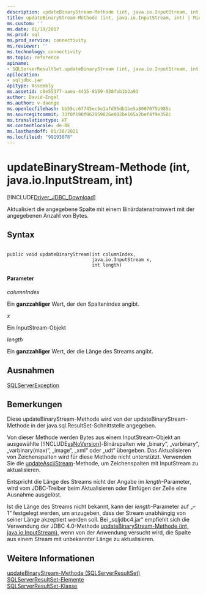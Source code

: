 ```yaml
---
description: updateBinaryStream-Methode (int, java.io.InputStream, int)
title: updateBinaryStream-Methode (int, java.io.InputStream, int) | Microsoft-Dokumentation
ms.custom: ''
ms.date: 01/19/2017
ms.prod: sql
ms.prod_service: connectivity
ms.reviewer: ''
ms.technology: connectivity
ms.topic: reference
apiname:
- SQLServerResultSet.updateBinaryStream (int, java.io.InputStream, int)
apilocation:
- sqljdbc.jar
apitype: Assembly
ms.assetid: c8e55377-aaea-4415-8159-938fab1b2a93
author: David-Engel
ms.author: v-daenge
ms.openlocfilehash: bb55cc67745ec5e1afd95db1be5a8007075b985c
ms.sourcegitcommit: 33f0f190f962059826e002be165a2bef4f9e350c
ms.translationtype: HT
ms.contentlocale: de-DE
ms.lasthandoff: 01/30/2021
ms.locfileid: "99193078"
---
```

# <a name="updatebinarystream-method-int-javaioinputstream-int"></a>updateBinaryStream-Methode (int, java.io.InputStream, int)
[!INCLUDE[Driver_JDBC_Download](../../../includes/driver_jdbc_download.md)]

  Aktualisiert die angegebene Spalte mit einem Binärdatenstromwert mit der angegebenen Anzahl von Bytes.  
  
## <a name="syntax"></a>Syntax  
  
```  
  
public void updateBinaryStream(int columnIndex,  
                               java.io.InputStream x,  
                               int length)  
```  
  
#### <a name="parameters"></a>Parameter  
 *columnIndex*  
  
 Ein **ganzzahliger** Wert, der den Spaltenindex angibt.  
  
 *x*  
  
 Ein InputStream-Objekt  
  
 *length*  
  
 Ein **ganzzahliger** Wert, der die Länge des Streams angibt.  
  
## <a name="exceptions"></a>Ausnahmen  
 [SQLServerException](../../../connect/jdbc/reference/sqlserverexception-class.md)  
  
## <a name="remarks"></a>Bemerkungen  
 Diese updateBinaryStream-Methode wird von der updateBinaryStream-Methode in der java.sql.ResultSet-Schnittstelle angegeben.  
  
 Von dieser Methode werden Bytes aus einem InputStream-Objekt an ausgewählte [!INCLUDE[ssNoVersion](../../../includes/ssnoversion-md.md)]-Binärspalten wie „binary“, „varbinary“, „varbinary(max)“, „image“, „xml“ oder „udt“ übergeben. Das Aktualisieren von Zeichenspalten wird für diese Methode nicht unterstützt. Verwenden Sie die [updateAsciiStream](../../../connect/jdbc/reference/updateasciistream-method-sqlserverresultset.md)-Methode, um Zeichenspalten mit InputStream zu aktualisieren.  
  
 Entspricht die Länge des Streams nicht der Angabe im *length*-Parameter, wird vom JDBC-Treiber beim Aktualisieren oder Einfügen der Zeile eine Ausnahme ausgelöst.  
  
 Ist die Länge des Streams nicht bekannt, kann der *length*-Parameter auf „–1“ festgelegt werden, um anzugeben, dass der Stream unabhängig von seiner Länge akzeptiert werden soll. Bei „sqljdbc4.jar“ empfiehlt sich die Verwendung der JDBC 4.0-Methode [updateBinaryStream-Methode &#40;int, java.io.InputStream&#41;](../../../connect/jdbc/reference/updatebinarystream-method-int-java-io-inputstream.md), wenn von der Anwendung versucht wird, die Spalte aus einem Stream mit unbekannter Länge zu aktualisieren.  
  
## <a name="see-also"></a>Weitere Informationen  
 [updateBinaryStream-Methode &#40;SQLServerResultSet&#41;](../../../connect/jdbc/reference/updatebinarystream-method-sqlserverresultset.md)   
 [SQLServerResultSet-Elemente](../../../connect/jdbc/reference/sqlserverresultset-members.md)   
 [SQLServerResultSet-Klasse](../../../connect/jdbc/reference/sqlserverresultset-class.md)  
  
  
